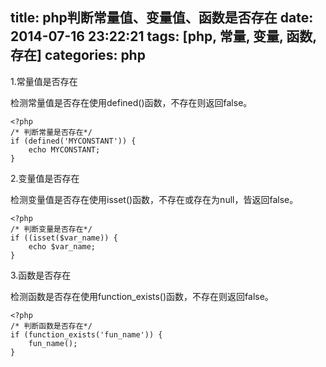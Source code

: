title: php判断常量值、变量值、函数是否存在
date: 2014-07-16 23:22:21
tags: [php, 常量, 变量, 函数, 存在]
categories: php
---
1.常量值是否存在

检测常量值是否存在使用defined()函数，不存在则返回false。
```
<?php 
/* 判断常量是否存在*/ 
if (defined('MYCONSTANT')) { 
	echo MYCONSTANT; 
} 
```

2.变量值是否存在

检测变量值是否存在使用isset()函数，不存在或存在为null，皆返回false。
```
<?php 
/* 判断变量是否存在*/ 
if ((isset($var_name)) { 
	echo $var_name;
} 
```

3.函数是否存在

检测函数是否存在使用function_exists()函数，不存在则返回false。
```
<?php
/* 判断函数是否存在*/ 
if (function_exists('fun_name')) {
	fun_name();
}
```
